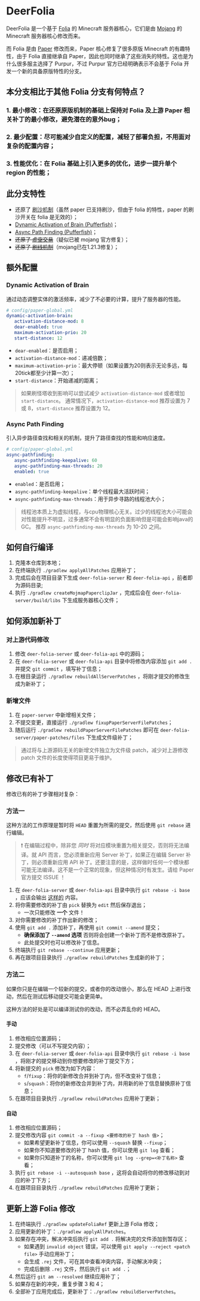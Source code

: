 # DeerFolia

DeerFolia 是一个基于 [Folia](https://papermc.io/software/folia) 的 Minecraft 服务器核心，它们是由 [Mojang](https://mojang.com) 的 Minecraft 服务器核心修改而来。

而 Folia 是由  [Paper](https://papermc.io/software/paper) 修改而来，Paper 核心修复了很多原版 Minecraft 的有趣特性，由于 Folia 直接继承自 Paper，因此也同时继承了这些消失的特性。这也是为什么很多服主选择了 Purpur，不过 Purpur 官方已经明确表示不会基于 Folia 开发一个新的具备原版特性的分支。

## 本分支相比于其他 Folia 分支有何特点？

### 1. 最小修改：在还原原版机制的基础上保持对 Folia 及上游 Paper 相关补丁的最小修改，避免潜在的意外bug；

### 2. 最少配置：尽可能减少自定义的配置，减轻了部署负担，不用面对复杂的配置内容；

### 3. 性能优化：在 Folia 基础上引入更多的优化，进步一提升单个 region 的性能；

## 此分支特性

- 还原了 [刷沙机制](patches/server/0003-Allow-sand-duplication.patch)（虽然 paper 已支持刷沙，但由于 folia 的特性，paper 的刷沙开关在 folia 是无效的）；
- [Dynamic Activation of Brain (Pufferfish)](patches/server/0005-Dynamic-Activation-Brain.patch)；
- [Async Path Finding (Pufferfish)](patches/server/0006-Async-Pathfinding.patch)；
- ~~还原了 [虚空交易](https://ssl.lunadeer.cn:14446/zhangyuheng/DeerFolia/src/branch/master/patches/server/0002-Allow-void-trading.patch)~~（疑似已被 mojang 官方修复）；
- ~~还原了 [刷线机制](https://ssl.lunadeer.cn:14446/zhangyuheng/DeerFolia/src/branch/master/patches/server/0004-Allow-tripwire-duplication.patch)~~（mojang已在1.21.3修复）；

## 额外配置

### Dynamic Activation of Brain

通过动态调整实体的激活频率，减少了不必要的计算，提升了服务器的性能。

```yaml
# config/paper-global.yml
dynamic-activation-brain:
   activation-distance-mod: 8
   dear-enabled: true
   maximum-activation-prio: 20
   start-distance: 12
```
- `dear-enabled`：是否启用；
- `activation-distance-mod`：递减倍数；
- `maximum-activation-prio`：最大停顿（如果设置为20则表示无论多远，每20tick都至少计算一次）；
- `start-distance`：开始递减的距离；

> 如果刷怪塔收到影响可以尝试减少 `activation-distance-mod` 或者增加 `start-distance`。
> 通常情况下，`activation-distance-mod` 推荐设置为 7 或 8，`start-distance` 推荐设置为 12。

### Async Path Finding

引入异步路径查找和相关的机制，提升了路径查找的性能和响应速度。

```yaml
# config/paper-global.yml
async-pathfinding:
   async-pathfinding-keepalive: 60
   async-pathfinding-max-threads: 20
   enabled: true
```

- `enabled`：是否启用；
- `async-pathfinding-keepalive`：单个线程最大活跃时间；
- `async-pathfinding-max-threads`：用于异步寻路的线程池大小；

> 线程池本质上为虚拟线程，与cpu物理核心无关。过少的线程池大小可能会对性能提升不明显，过多通常不会有明显的负面影响但是可能会影响java的GC。
> 推荐 `async-pathfinding-max-threads` 为 10-20 之间。

## 如何自行编译

1. 克隆本仓库到本地；
2. 在终端执行 `./gradlew applyAllPatches` 应用补丁；
3. 完成后会在项目目录下生成 `deer-folia-server` 和 `deer-folia-api` ，前者即为源码目录;
4. 执行 `./gradlew createMojmapPaperclipJar` ，完成后会在 `deer-folia-server/build/libs` 下生成服务器核心文件；

## 如何添加新补丁

### 对上游代码修改

1. 修改 `deer-folia-server` 或 `deer-folia-api` 中的源码；
2. 在 `deer-folia-server` 或 `deer-folia-api` 目录中将修改内容添加 `git add .` 并提交 `git commit` ，填写补丁信息；
3. 在根目录运行 `./gradlew rebuildAllServerPatches` ，将刚才提交的修改生成为新补丁；

### 新增文件

1. 在 `paper-server` 中新增相关文件；
2. 不提交变更，直接运行 `./gradlew fixupPaperServerFilePatches`；
3. 随后运行 `./gradlew rebuildPaperServerFilePatches` 即可在 `deer-folia-server/paper-patches/files` 下生成文件级补丁；

> 通过将与上游源码无关的新增文件独立为文件级 patch，减少对上游修改 patch 文件的长度使得项目更易于维护。

## 修改已有补丁

修改已有的补丁步骤相对复杂：

### 方法一

这种方法的工作原理是暂时将 `HEAD` 重置为所需的提交，然后使用 `git rebase` 进行编辑。

> ❗ 在编辑过程中，除非您 *同时* 将对应模块重置为相关提交，否则将无法编译。就 API 而言，您必须重新应用 Server 补丁，如果正在编辑
> Server 补丁，则必须重新应用 API 补丁。还要注意的是，这样做时任何一个模块都可能无法编译。这不是一个正常的现象，但这种情况时有发生。请给
> Paper 官方提交 ISSUE ！

1. 在 `deer-folia-server` 或 `deer-folia-api` 目录中执行 `git rebase -i base`
   ，应该会输出 [这样的](https://gist.github.com/zachbr/21e92993cb99f62ffd7905d7b02f3159) 内容。
2. 将你需要修改的补丁由 `pick` 替换为 `edit` 然后保存退出；
   - 一次只能修改 **一个** 文件！
3. 对你需要修改的补丁作出新的修改；
4. 使用 `git add .` 添加补丁，再使用 `git commit --amend` 提交；
   - **确保添加了 `--amend` 选项** 否则将会创建一个新补丁而不是修改原补丁。
   - 此处提交时也可以修改补丁信息。
5. 终端执行 `git rebase --continue` 应用更新；
6. 再在跟项目目录执行 `./gradlew rebuildPatches` 生成新的补丁；

### 方法二

如果你只是在编辑一个较新的提交，或者你的改动很小，那么在 HEAD 上进行改动，然后在测试后移动提交可能会更简单。

这种方法的好处是可以编译测试你的改动，而不必弄乱你的 HEAD。

#### 手动

1. 修改相应位置源码；
2. 提交修改（可以不写提交内容）；
3. 在 `deer-folia-server` 或 `deer-folia-api` 目录中执行 `git rebase -i base` ，将刚才的提交移动到你想要修改的补丁提交下方；
4. 将新提交的 `pick` 修改为如下内容：
   - `f`/`fixup`：将你的新修改合并到补丁内，但不改变补丁信息；
   - `s`/`squash`：将你的新修改合并到补丁内，并用新的补丁信息替换原补丁信息；
5. 在跟项目目录执行 `./gradlew rebuildPatches` 应用补丁更新；

#### 自动

1. 修改相应位置源码；
2. 提交修改内容 `git commit -a --fixup <要修改的补丁 hash 值>`；
   - 如果希望更新补丁信息，你可以使用 `--squash` 替换 `--fixup`；
   - 如果你不知道要修改的补丁 hash 值，你可以使用 `git log` 查看；
   - 如果你只知道补丁的名称，你可以使用 `git log --grep=<补丁名称>` 查看；
3. 执行 `git rebase -i --autosquash base` ，这将会自动将你的修改移动到对应的补丁下方；
4. 在跟项目目录执行 `./gradlew rebuildPatches` 应用补丁更新；

## 更新上游 Folia 修改

1. 在终端执行 `./gradlew updateFoliaRef` 更新上游 Folia 修改；
2. 应用更新的补丁：`./gradlew applyAllPatches`。
3. 如果存在冲突，解决冲突后执行 `git add .` 将解决完的文件添加到暂存区；
   - 如果遇到 `invalid object` 错误，可以使用 `git apply --reject <patch file>` 手动应用补丁；
   - 会生成 `.rej` 文件，可在其中查看冲突内容，手动解决冲突；
   - 完成后删除 `.rej` 文件，然后执行 `git add .`；
4. 然后运行 `git am --resolved` 继续应用补丁；
5. 如果存在新的冲突，重复步骤 3 和 4；
6. 全部补丁应用完成后，更新补丁：`./gradlew rebuildServerPatches`。
